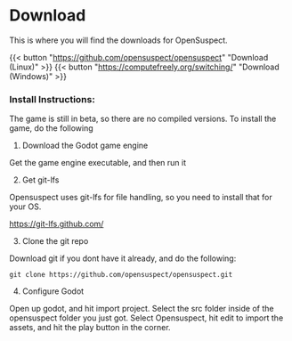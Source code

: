 # Download
This is where you will find the downloads for OpenSuspect. 

{{< button "https://github.com/opensuspect/opensuspect" "Download (Linux)" >}}
{{< button "https://computefreely.org/switching/" "Download (Windows)" >}}


### Install Instructions:

The game is still in beta, so there are no compiled versions. To install the game, do the following

1. Download the Godot game engine

Get the game engine executable, and then run it

2. Get git-lfs

Opensuspect uses git-lfs for file handling, so you need to install that for your OS.

<https://git-lfs.github.com/>

3. Clone the git repo

Download git if you dont have it already, and do the following:
```
git clone https://github.com/opensuspect/opensuspect.git
```
4. Configure Godot

Open up godot, and hit import project. Select the src folder inside of the opensuspect folder you just got. Select Opensuspect, hit edit to import the assets, and hit the play button in the corner.
